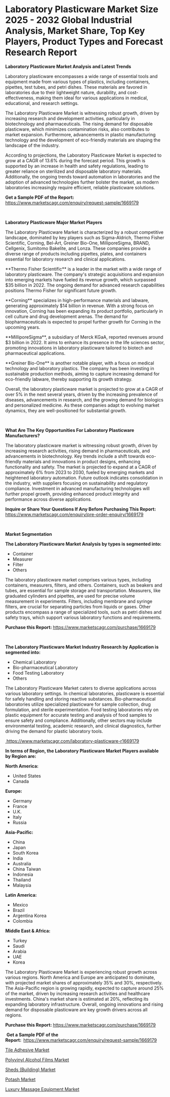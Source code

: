 <p><h1>Laboratory Plasticware Market Size 2025 - 2032 Global Industrial Analysis, Market Share, Top Key Players, Product Types and Forecast Research Report</h1></p><p><strong>Laboratory Plasticware Market Analysis and Latest Trends</strong></p>
<p><p>Laboratory plasticware encompasses a wide range of essential tools and equipment made from various types of plastics, including containers, pipettes, test tubes, and petri dishes. These materials are favored in laboratories due to their lightweight nature, durability, and cost-effectiveness, making them ideal for various applications in medical, educational, and research settings.</p><p>The Laboratory Plasticware Market is witnessing robust growth, driven by increasing research and development activities, particularly in biotechnology and pharmaceuticals. The rising demand for disposable plasticware, which minimizes contamination risks, also contributes to market expansion. Furthermore, advancements in plastic manufacturing technology and the development of eco-friendly materials are shaping the landscape of the industry.</p><p>According to projections, the Laboratory Plasticware Market is expected to grow at a CAGR of 13.6% during the forecast period. This growth is supported by an increase in health and safety regulations, leading to greater reliance on sterilized and disposable laboratory materials. Additionally, the ongoing trends toward automation in laboratories and the adoption of advanced technologies further bolster the market, as modern laboratories increasingly require efficient, reliable plasticware solutions.</p></p>
<p><strong>Get a Sample PDF of the Report:&nbsp;</strong> <a href="https://www.marketscagr.com/enquiry/request-sample/1669179?utm_campaign=2126&utm_medium=2&utm_source=Github&utm_content=ia&utm_term=10022025&utm_id=laboratory-plasticware">https://www.marketscagr.com/enquiry/request-sample/1669179</a></p>
<p>&nbsp;</p>
<p><strong>Laboratory Plasticware Major Market Players</strong></p>
<p><p>The Laboratory Plasticware Market is characterized by a robust competitive landscape, dominated by key players such as Sigma-Aldrich, Thermo Fisher Scientific, Corning, Bel-Art, Greiner Bio-One, MilliporeSigma, BRAND, Cellgenix, Sumitomo Bakelite, and Lonza. These companies provide a diverse range of products including pipettes, plates, and containers essential for laboratory research and clinical applications.</p><p>**Thermo Fisher Scientific** is a leader in the market with a wide range of laboratory plasticware. The company's strategic acquisitions and expansion into emerging markets have fueled its revenue growth, which surpassed $35 billion in 2022. The ongoing demand for advanced research capabilities positions Thermo Fisher for significant future growth.</p><p>**Corning** specializes in high-performance materials and labware, generating approximately $14 billion in revenue. With a strong focus on innovation, Corning has been expanding its product portfolio, particularly in cell culture and drug development arenas. The demand for biopharmaceuticals is expected to propel further growth for Corning in the upcoming years.</p><p>**MilliporeSigma**, a subsidiary of Merck KGaA, reported revenues around $3 billion in 2022. It aims to enhance its presence in the life sciences sector, promoting innovations in laboratory plasticware tailored to biotech and pharmaceutical applications.</p><p>**Greiner Bio-One** is another notable player, with a focus on medical technology and laboratory plastics. The company has been investing in sustainable production methods, aiming to capture increasing demand for eco-friendly labware, thereby supporting its growth strategy.</p><p>Overall, the laboratory plasticware market is projected to grow at a CAGR of over 5% in the next several years, driven by the increasing prevalence of diseases, advancements in research, and the growing demand for biologics and personalized medicine. As these companies adapt to evolving market dynamics, they are well-positioned for substantial growth.</p></p>
<p>&nbsp;</p>
<p><strong>What Are The Key Opportunities For Laboratory Plasticware Manufacturers?</strong></p>
<p><p>The laboratory plasticware market is witnessing robust growth, driven by increasing research activities, rising demand in pharmaceuticals, and advancements in biotechnology. Key trends include a shift towards eco-friendly materials and innovations in product designs, enhancing functionality and safety. The market is projected to expand at a CAGR of approximately 6% from 2023 to 2030, fueled by emerging markets and heightened laboratory automation. Future outlook indicates consolidation in the industry, with suppliers focusing on sustainability and regulatory compliance. Investment in advanced manufacturing technologies will further propel growth, providing enhanced product integrity and performance across diverse applications.</p></p>
<p><strong>Inquire or Share Your Questions If Any Before Purchasing This Report:</strong> <a href="https://www.marketscagr.com/enquiry/pre-order-enquiry/1669179?utm_campaign=2126&utm_medium=2&utm_source=Github&utm_content=ia&utm_term=10022025&utm_id=laboratory-plasticware">https://www.marketscagr.com/enquiry/pre-order-enquiry/1669179</a></p>
<p>&nbsp;</p>
<p><strong>Market Segmentation</strong></p>
<p><strong>The Laboratory Plasticware Market Analysis by types is segmented into:</strong></p>
<p><ul><li>Container</li><li>Measurer</li><li>Filter</li><li>Others</li></ul></p>
<p><p>The laboratory plasticware market comprises various types, including containers, measurers, filters, and others. Containers, such as beakers and tubes, are essential for sample storage and transportation. Measurers, like graduated cylinders and pipettes, are used for precise volume measurement in experiments. Filters, including membrane and syringe filters, are crucial for separating particles from liquids or gases. Other products encompass a range of specialized tools, such as petri dishes and safety trays, which support various laboratory functions and requirements.</p></p>
<p><strong>Purchase this Report:&nbsp;</strong><a href="https://www.marketscagr.com/purchase/1669179?utm_campaign=2126&utm_medium=2&utm_source=Github&utm_content=ia&utm_term=10022025&utm_id=laboratory-plasticware">https://www.marketscagr.com/purchase/1669179</a></p>
<p>&nbsp;</p>
<p><strong>The Laboratory Plasticware Market Industry Research by Application is segmented into:</strong></p>
<p><ul><li>Chemical Laboratory</li><li>Bio-pharmaceutical Laboratory</li><li>Food Testing Laboratory</li><li>Others</li></ul></p>
<p><p>The Laboratory Plasticware Market caters to diverse applications across various laboratory settings. In chemical laboratories, plasticware is essential for safely handling and storing reactive substances. Bio-pharmaceutical laboratories utilize specialized plasticware for sample collection, drug formulation, and sterile experimentation. Food testing laboratories rely on plastic equipment for accurate testing and analysis of food samples to ensure safety and compliance. Additionally, other sectors may include environmental testing, academic research, and clinical diagnostics, further driving the demand for plastic laboratory tools.</p></p>
<p><a href="https://www.marketscagr.com/laboratory-plasticware-r1669179?utm_campaign=2126&utm_medium=2&utm_source=Github&utm_content=ia&utm_term=10022025&utm_id=laboratory-plasticware">&nbsp;https://www.marketscagr.com/laboratory-plasticware-r1669179</a></p>
<p><strong>In terms of Region, the Laboratory Plasticware Market Players available by Region are:</strong></p>
<p>
    <p> <strong> North America: </strong>
        <ul>
            <li>United States</li>
            <li>Canada</li>
        </ul>
        </p> 
    <p> <strong> Europe: </strong>
        <ul>
            <li>Germany</li>
            <li>France</li>
            <li>U.K.</li>
            <li>Italy</li>
            <li>Russia</li>
        </ul>
        </p> 
    <p> <strong> Asia-Pacific: </strong>
        <ul>
            <li>China</li>
            <li>Japan</li>
            <li>South Korea</li>
            <li>India</li>
            <li>Australia</li>
            <li>China Taiwan</li>
            <li>Indonesia</li>
            <li>Thailand</li>
            <li>Malaysia</li>
        </ul>
        </p> 
    <p> <strong> Latin America: </strong>
        <ul>
            <li>Mexico</li>
            <li>Brazil</li>
            <li>Argentina Korea</li>
            <li>Colombia</li>
        </ul>
        </p> 
    <p> <strong> Middle East & Africa: </strong>
        <ul>
            <li>Turkey</li>
            <li>Saudi</li>
            <li>Arabia</li>
            <li>UAE</li>
            <li>Korea</li>
        </ul>
    </p>
    </p>
<p><p>The Laboratory Plasticware Market is experiencing robust growth across various regions. North America and Europe are anticipated to dominate, with projected market shares of approximately 35% and 30%, respectively. The Asia-Pacific region is growing rapidly, expected to capture around 25% of the market, driven by increasing research activities and healthcare investments. China's market share is estimated at 20%, reflecting its expanding laboratory infrastructure. Overall, ongoing innovations and rising demand for disposable plasticware are key growth drivers across all regions.</p></p>
<p><strong>Purchase this Report: </strong><a href="https://www.marketscagr.com/purchase/1669179?utm_campaign=2126&utm_medium=2&utm_source=Github&utm_content=ia&utm_term=10022025&utm_id=laboratory-plasticware">https://www.marketscagr.com/purchase/1669179</a></p>
<p>&nbsp;<strong>Get a Sample PDF of the Report:&nbsp;&nbsp;</strong><a href="https://www.marketscagr.com/enquiry/request-sample/1669179?utm_campaign=2126&utm_medium=2&utm_source=Github&utm_content=ia&utm_term=10022025&utm_id=laboratory-plasticware">https://www.marketscagr.com/enquiry/request-sample/1669179</a></p>
<p><strong></strong></p>
<p><p><a href="https://www.linkedin.com/pulse/growing-demand-tile-adhesive-market-forecasting-132-cagr-apcvc?utm_campaign=2126&utm_medium=2&utm_source=Github&utm_content=ia&utm_term=10022025&utm_id=laboratory-plasticware">Tile Adhesive Market</a></p><p><a href="https://www.linkedin.com/pulse/polyvinyl-alcohol-films-market-size-share-analysis-2025-2032-kryyc?utm_campaign=2126&utm_medium=2&utm_source=Github&utm_content=ia&utm_term=10022025&utm_id=laboratory-plasticware">Polyvinyl Alcohol Films Market</a></p><p><a href="https://github.com/armsinwan/Market-Research-Report-List-1/blob/main/sheds-building-market.md?utm_campaign=2126&utm_medium=2&utm_source=Github&utm_content=ia&utm_term=10022025&utm_id=laboratory-plasticware">Sheds (Building) Market</a></p><p><a href="https://www.linkedin.com/pulse/detailed-market-research-potash-analysis-cagr-52-impact-xgpoc?utm_campaign=2126&utm_medium=2&utm_source=Github&utm_content=ia&utm_term=10022025&utm_id=laboratory-plasticware">Potash Market</a></p><p><a href="https://github.com/ratzkadria/Market-Research-Report-List-1/blob/main/luxury-massage-equipment-market.md?utm_campaign=2126&utm_medium=2&utm_source=Github&utm_content=ia&utm_term=10022025&utm_id=laboratory-plasticware">Luxury Massage Equipment Market</a></p></p>